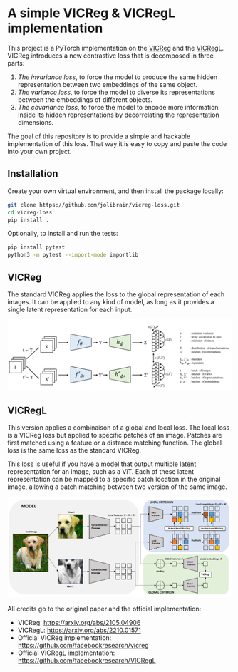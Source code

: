 # A simple VICReg & VICRegL implementation

This project is a PyTorch implementation on the
[VICReg](https://arxiv.org/abs/2105.04906) and the [VICRegL](https://arxiv.org/abs/2210.01571).
VICReg introduces a new contrastive loss that is decomposed in three parts:

1. *The invariance loss*, to force the model to produce the same hidden representation
between two embeddings of the same object.
2. *The variance loss*, to force the model to diverse its representations between
the embeddings of different objects.
3. *The covariance loss*, to force the model to encode more information inside its
hidden representations by decorrelating the representation dimensions.

The goal of this repository is to provide a simple and hackable implementation
of this loss.
That way it is easy to copy and paste the code into your own project.

## Installation

Create your own virtual environment, and then install the package locally:

```sh
git clone https://github.com/jolibrain/vicreg-loss.git
cd vicreg-loss
pip install .
```

Optionally, to install and run the tests:

```sh
pip install pytest
python3 -m pytest --import-mode importlib
```

## VICReg

The standard VICReg applies the loss to the global representation of each images.
It can be applied to any kind of model, as long as it provides a single latent representation
for each input.

![VICReg overview](./.images/vicreg-overview.png)

## VICRegL

This version applies a combinaison of a global and local loss.
The local loss is a VICReg loss but applied to specific patches of an image.
Patches are first matched using a feature or a distance matching function.
The global loss is the same loss as the standard VICReg.

This loss is useful if you have a model that output multiple latent
representation for an image, such as a ViT. Each of these latent representation
can be mapped to a specific patch location in the original image, allowing a
patch matching between two version of the same image.

![VICRegL overview](./.images/vicregl-overview.png)

All credits go to the original paper and the official implementation:

* VICReg: <https://arxiv.org/abs/2105.04906>
* VICRegL: <https://arxiv.org/abs/2210.01571>
* Official VICReg implementation: <https://github.com/facebookresearch/vicreg>
* Official VICRegL implementation: <https://github.com/facebookresearch/VICRegL>
